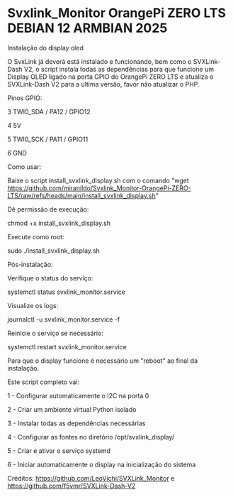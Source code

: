 # Svxlink_Monitor OrangePi ZERO LTS DEBIAN 12 ARMBIAN 2025
Instalação do display oled

O SvxLink já deverá está instalado e funcionando, bem como o SVXLink-Dash V2, o script instala todas as dependências para que funcione um Display OLED ligado na porta GPIO do OrangePi ZERO LTS e atualiza o SVXLink-Dash V2 para a última versão, favor não atualizar o PHP.

Pinos GPIO:

3 TWI0_SDA / PA12 / GPIO12

4 5V

5 TWI0_SCK / PA11 / GPIO11

6 GND

Como usar:

Baixe o script install_svxlink_display.sh com o comando "wget https://github.com/miranildo/Svxlink_Monitor-OrangePi-ZERO-LTS/raw/refs/heads/main/install_svxlink_display.sh"

Dê permissão de execução:

chmod +x install_svxlink_display.sh

Execute como root:

sudo ./install_svxlink_display.sh

Pós-instalação:

Verifique o status do serviço:

systemctl status svxlink_monitor.service

Visualize os logs:

journalctl -u svxlink_monitor.service -f

Reinicie o serviço se necessário:

systemctl restart svxlink_monitor.service

Para que o display funcione é necessário um "reboot" ao final da instalação.

Este script completo vai:

1 - Configurar automaticamente o I2C na porta 0

2 - Criar um ambiente virtual Python isolado

3 - Instalar todas as dependências necessárias

4 - Configurar as fontes no diretório /opt/svxlink_display/

5 - Criar e ativar o serviço systemd

6 - Iniciar automaticamente o display na inicialização do sistema

Créditos: https://github.com/LeoVichi/SVXLink_Monitor
          e https://github.com/f5vmr/SVXLink-Dash-V2

